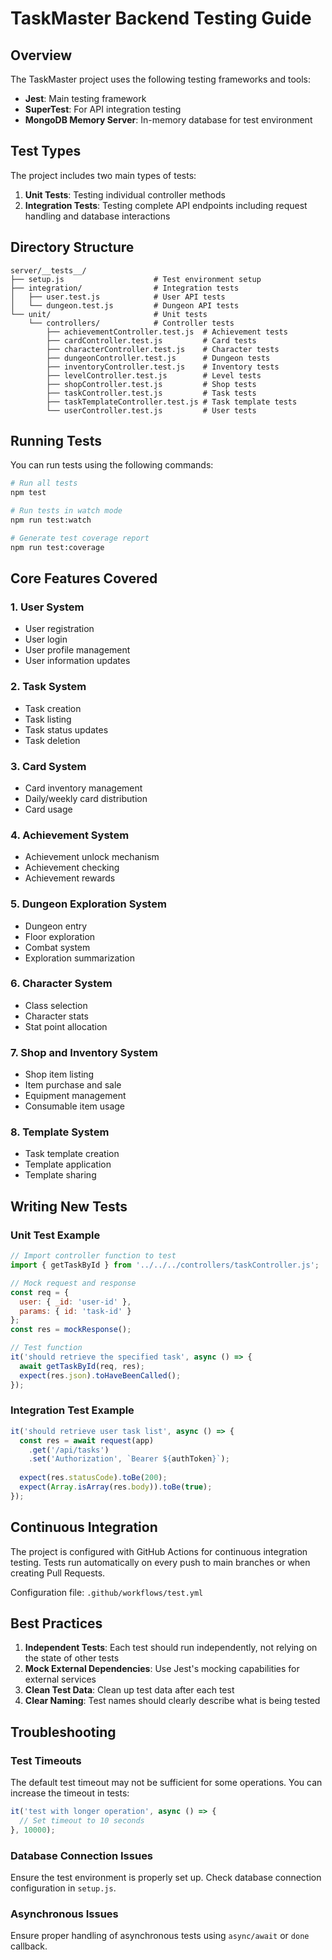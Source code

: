 # TaskMaster Backend Testing Guide

## Overview

The TaskMaster project uses the following testing frameworks and tools:

- **Jest**: Main testing framework
- **SuperTest**: For API integration testing
- **MongoDB Memory Server**: In-memory database for test environment

## Test Types

The project includes two main types of tests:

1. **Unit Tests**: Testing individual controller methods
2. **Integration Tests**: Testing complete API endpoints including request handling and database interactions

## Directory Structure

```
server/__tests__/
├── setup.js                    # Test environment setup
├── integration/                # Integration tests
│   ├── user.test.js            # User API tests
│   └── dungeon.test.js         # Dungeon API tests
└── unit/                       # Unit tests
    └── controllers/            # Controller tests
        ├── achievementController.test.js  # Achievement tests
        ├── cardController.test.js         # Card tests
        ├── characterController.test.js    # Character tests
        ├── dungeonController.test.js      # Dungeon tests
        ├── inventoryController.test.js    # Inventory tests
        ├── levelController.test.js        # Level tests
        ├── shopController.test.js         # Shop tests
        ├── taskController.test.js         # Task tests
        ├── taskTemplateController.test.js # Task template tests
        └── userController.test.js         # User tests
```

## Running Tests

You can run tests using the following commands:

```bash
# Run all tests
npm test

# Run tests in watch mode
npm run test:watch

# Generate test coverage report
npm run test:coverage
```

## Core Features Covered

### 1. User System
- User registration
- User login
- User profile management
- User information updates

### 2. Task System
- Task creation
- Task listing
- Task status updates
- Task deletion

### 3. Card System
- Card inventory management
- Daily/weekly card distribution
- Card usage

### 4. Achievement System
- Achievement unlock mechanism
- Achievement checking
- Achievement rewards

### 5. Dungeon Exploration System
- Dungeon entry
- Floor exploration
- Combat system
- Exploration summarization

### 6. Character System
- Class selection
- Character stats
- Stat point allocation

### 7. Shop and Inventory System
- Shop item listing
- Item purchase and sale
- Equipment management
- Consumable item usage

### 8. Template System
- Task template creation
- Template application
- Template sharing

## Writing New Tests

### Unit Test Example

```javascript
// Import controller function to test
import { getTaskById } from '../../../controllers/taskController.js';

// Mock request and response
const req = {
  user: { _id: 'user-id' },
  params: { id: 'task-id' }
};
const res = mockResponse();

// Test function
it('should retrieve the specified task', async () => {
  await getTaskById(req, res);
  expect(res.json).toHaveBeenCalled();
});
```

### Integration Test Example

```javascript
it('should retrieve user task list', async () => {
  const res = await request(app)
    .get('/api/tasks')
    .set('Authorization', `Bearer ${authToken}`);
    
  expect(res.statusCode).toBe(200);
  expect(Array.isArray(res.body)).toBe(true);
});
```

## Continuous Integration

The project is configured with GitHub Actions for continuous integration testing. Tests run automatically on every push to main branches or when creating Pull Requests.

Configuration file: `.github/workflows/test.yml`

## Best Practices

1. **Independent Tests**: Each test should run independently, not relying on the state of other tests
2. **Mock External Dependencies**: Use Jest's mocking capabilities for external services
3. **Clean Test Data**: Clean up test data after each test
4. **Clear Naming**: Test names should clearly describe what is being tested

## Troubleshooting

### Test Timeouts
The default test timeout may not be sufficient for some operations. You can increase the timeout in tests:

```javascript
it('test with longer operation', async () => {
  // Set timeout to 10 seconds
}, 10000);
```

### Database Connection Issues
Ensure the test environment is properly set up. Check database connection configuration in `setup.js`.

### Asynchronous Issues
Ensure proper handling of asynchronous tests using `async/await` or `done` callback. 